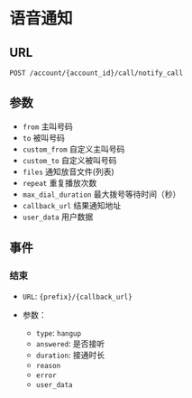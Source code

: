 # 语音通知

## URL

```
POST /account/{account_id}/call/notify_call
```

## 参数

- `from` 主叫号码
- `to` 被叫号码
- `custom_from` 自定义主叫号码
- `custom_to` 自定义被叫号码
- `files` 通知放音文件(列表)
- `repeat` 重复播放次数
- `max_dial_duration` 最大拨号等待时间（秒）
- `callback_url` 结果通知地址
- `user_data` 用户数据

## 事件

### 结束

- `URL`: `{prefix}/{callback_url}`
- 参数：

  - `type`: `hangup`
  - `answered`: 是否接听
  - `duration`: 接通时长
  - `reason`
  - `error`
  - `user_data`
